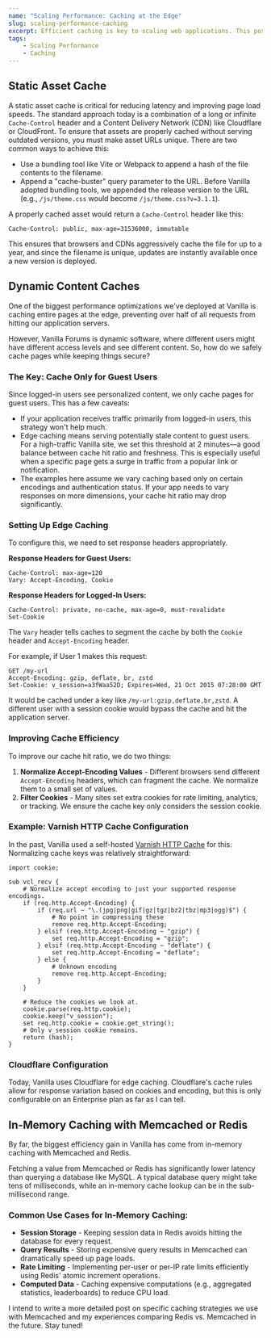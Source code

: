 ```yaml
---
name: "Scaling Performance: Caching at the Edge"
slug: scaling-performance-caching
excerpt: Efficient caching is key to scaling web applications. This post explores how static asset caching, edge caching for guest users, and in-memory storage with Redis or Memcached can significantly reduce latency and server load.
tags:
    - Scaling Performance
    - Caching
---
```


## Static Asset Cache

A static asset cache is critical for reducing latency and improving page load speeds. The standard approach today is a combination of a long or infinite `Cache-Control` header and a Content Delivery Network (CDN) like Cloudflare or CloudFront. To ensure that assets are properly cached without serving outdated versions, you must make asset URLs unique. There are two common ways to achieve this:

- Use a bundling tool like Vite or Webpack to append a hash of the file contents to the filename.
- Append a "cache-buster" query parameter to the URL. Before Vanilla adopted bundling tools, we appended the release version to the URL (e.g., `/js/theme.css` would become `/js/theme.css?v=3.1.1`).

A properly cached asset would return a `Cache-Control` header like this:

```http
Cache-Control: public, max-age=31536000, immutable
```

This ensures that browsers and CDNs aggressively cache the file for up to a year, and since the filename is unique, updates are instantly available once a new version is deployed.

## Dynamic Content Caches

One of the biggest performance optimizations we've deployed at Vanilla is caching entire pages at the edge, preventing over half of all requests from hitting our application servers.

However, Vanilla Forums is dynamic software, where different users might have different access levels and see different content. So, how do we safely cache pages while keeping things secure?

### The Key: Cache Only for Guest Users

Since logged-in users see personalized content, we only cache pages for guest users. This has a few caveats:

- If your application receives traffic primarily from logged-in users, this strategy won't help much.
- Edge caching means serving potentially stale content to guest users. For a high-traffic Vanilla site, we set this threshold at 2 minutes—a good balance between cache hit ratio and freshness. This is especially useful when a specific page gets a surge in traffic from a popular link or notification.
- The examples here assume we vary caching based only on certain encodings and authentication status. If your app needs to vary responses on more dimensions, your cache hit ratio may drop significantly.

### Setting Up Edge Caching

To configure this, we need to set response headers appropriately.

**Response Headers for Guest Users:**

```http
Cache-Control: max-age=120
Vary: Accept-Encoding, Cookie
```

**Response Headers for Logged-In Users:**

```http
Cache-Control: private, no-cache, max-age=0, must-revalidate
Set-Cookie
```

The `Vary` header tells caches to segment the cache by both the `Cookie` header and `Accept-Encoding` header.

For example, if User 1 makes this request:

```http
GET /my-url
Accept-Encoding: gzip, deflate, br, zstd
Set-Cookie: v_session=a3fWaa52D; Expires=Wed, 21 Oct 2015 07:28:00 GMT
```

It would be cached under a key like `/my-url:gzip,deflate,br,zstd`. A different user with a session cookie would bypass the cache and hit the application server.

### Improving Cache Efficiency

To improve our cache hit ratio, we do two things:

1. **Normalize Accept-Encoding Values** - Different browsers send different `Accept-Encoding` headers, which can fragment the cache. We normalize them to a small set of values.
2. **Filter Cookies** - Many sites set extra cookies for rate limiting, analytics, or tracking. We ensure the cache key only considers the session cookie.

### Example: Varnish HTTP Cache Configuration

In the past, Vanilla used a self-hosted [Varnish HTTP Cache](https://varnish-cache.org/) for this. Normalizing cache keys was relatively straightforward:

```shell
import cookie;

sub vcl_recv {
    # Normalize accept encoding to just your supported response encodings.
    if (req.http.Accept-Encoding) {
        if (req.url ~ "\.(jpg|png|gif|gz|tgz|bz2|tbz|mp3|ogg)$") {
            # No point in compressing these
            remove req.http.Accept-Encoding;
        } elsif (req.http.Accept-Encoding ~ "gzip") {
            set req.http.Accept-Encoding = "gzip";
        } elsif (req.http.Accept-Encoding ~ "deflate") {
            set req.http.Accept-Encoding = "deflate";
        } else {
            # Unknown encoding
            remove req.http.Accept-Encoding;
        }
    }

    # Reduce the cookies we look at.
    cookie.parse(req.http.cookie);
    cookie.keep("v_session");
    set req.http.cookie = cookie.get_string();
    # Only v_session cookie remains.
    return (hash);
}
```

### Cloudflare Configuration

Today, Vanilla uses Cloudflare for edge caching. Cloudflare's cache rules allow for response variation based on cookies and encoding, but this is only configurable on an Enterprise plan as far as I can tell.

## In-Memory Caching with Memcached or Redis

By far, the biggest efficiency gain in Vanilla has come from in-memory caching with Memcached and Redis.

Fetching a value from Memcached or Redis has significantly lower latency than querying a database like MySQL. A typical database query might take tens of milliseconds, while an in-memory cache lookup can be in the sub-millisecond range.

### Common Use Cases for In-Memory Caching:

- **Session Storage** - Keeping session data in Redis avoids hitting the database for every request.
- **Query Results** - Storing expensive query results in Memcached can dramatically speed up page loads.
- **Rate Limiting** - Implementing per-user or per-IP rate limits efficiently using Redis' atomic increment operations.
- **Computed Data** - Caching expensive computations (e.g., aggregated statistics, leaderboards) to reduce CPU load.

I intend to write a more detailed post on specific caching strategies we use with Memcached and my experiences comparing Redis vs. Memcached in the future. Stay tuned!
